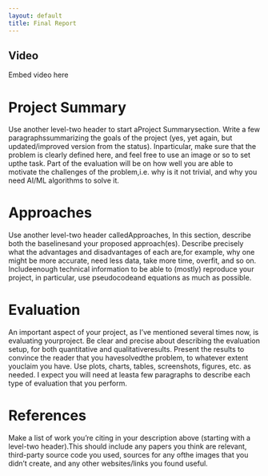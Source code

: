 ```yaml
---
layout: default
title: Final Report
---
```


## Video
Embed video here

# Project Summary
Use another level-two header to start aProject Summarysection. Write a few paragraphssummarizing the goals of the project (yes, yet again, but updated/improved version from the status). Inparticular, make sure that the problem is clearly defined here, and feel free to use an image or so to set upthe task. Part of the evaluation will be on how well you are able to motivate the challenges of the problem,i.e. why is it not trivial, and why you need AI/ML algorithms to solve it.

# Approaches
Use another level-two header calledApproaches, In this section, describe both the baselinesand your proposed approach(es). Describe precisely what the advantages and disadvantages of each are,for example, why one might be more accurate, need less data, take more time, overfit, and so on. Includeenough technical information to be able to (mostly) reproduce your project, in particular, use pseudocodeand equations as much as possible.

# Evaluation
An important aspect of your project, as I’ve mentioned several times now, is evaluating yourproject. Be clear and precise about describing the evaluation setup, for both quantitative and qualitativeresults. Present the results to convince the reader that you havesolvedthe problem, to whatever extent youclaim you have. Use plots, charts, tables, screenshots, figures, etc. as needed. I expect you will need at leasta few paragraphs to describe each type of evaluation that you perform.

# References
Make a list of work you’re citing in your description above (starting with a level-two header).This should include any papers you think are relevant, third-party source code you used, sources for any ofthe images that you didn’t create, and any other websites/links you found useful.
